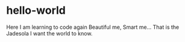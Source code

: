 # hello-world
Here I am learning to code again
Beautiful me, Smart me... That is the Jadesola I want the world to know. 

